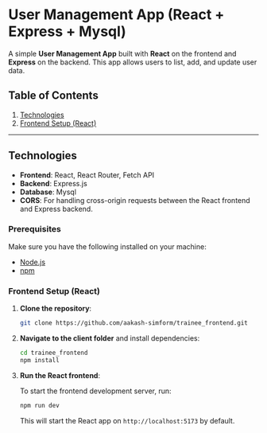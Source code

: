 # User Management App (React + Express + Mysql)

A simple **User Management App** built with **React** on the frontend and **Express** on the backend. This app allows users to list, add, and update user data.

## Table of Contents

1. [Technologies](#technologies)
4. [Frontend Setup (React)](#frontend-setup-react)


---

## Technologies

- **Frontend**: React, React Router, Fetch API
- **Backend**: Express.js
- **Database**: Mysql
- **CORS**: For handling cross-origin requests between the React frontend and Express backend.

### Prerequisites

Make sure you have the following installed on your machine:
- [Node.js](https://nodejs.org/)
- [npm](https://www.npmjs.com/)


### Frontend Setup (React)

1. **Clone the repository**:

   ```bash
   git clone https://github.com/aakash-simform/trainee_frontend.git
   ```


2. **Navigate to the client folder** and install dependencies:

   ```bash
   cd trainee_frontend
   npm install
   ```

3. **Run the React frontend**:

   To start the frontend development server, run:

   ```bash
   npm run dev
   ```

   This will start the React app on `http://localhost:5173` by default.
